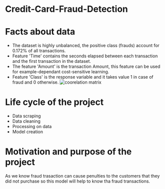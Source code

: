 # Credit-Card-Fraud-Detection
# Facts about data

 * The dataset is highly unbalanced, the positive class (frauds) account for 0.172% of all transactions.
* Feature 'Time' contains the seconds elapsed between each transaction and the first transaction in the dataset. 
* The feature 'Amount' is the transaction Amount, this feature can be used for example-dependant cost-sensitive learning. 
* Feature 'Class' is the response variable and it takes value 1 in case of fraud and 0 otherwise.
![coorelation matrix](https://user-images.githubusercontent.com/118895788/203995246-815b7df2-0115-4df4-8cd2-d8b2801a0c8d.PNG)

# Life cycle of the project
* Data scraping
* Data cleaning
* Processing on data 
* Model creation

# Motivation and purpose of the project
As we know fraud trasaction can cause penulties to the customers that they did not purchase so this model will help to know tha fraud transactions. 
